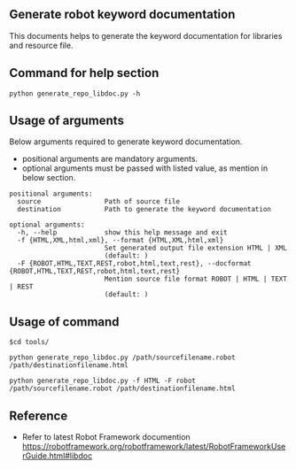 ## Generate robot keyword documentation  ##
This documents helps to generate the keyword documentation for libraries and resource file.

## Command for help section ##
```
python generate_repo_libdoc.py -h
```
## Usage of arguments ##

Below arguments required to generate keyword documentation.
* positional arguments are mandatory arguments.
* optional arguments must be passed with listed value, as mention in below section.

```
positional arguments:
  source                Path of source file
  destination           Path to generate the keyword documentation

optional arguments:
  -h, --help            show this help message and exit
  -f {HTML,XML,html,xml}, --format {HTML,XML,html,xml}
                        Set generated output file extension HTML | XML
                        (default: )
  -F {ROBOT,HTML,TEXT,REST,robot,html,text,rest}, --docformat {ROBOT,HTML,TEXT,REST,robot,html,text,rest}
                        Mention source file format ROBOT | HTML | TEXT | REST
                        (default: )
```
## Usage of command ##
```
$cd tools/

python generate_repo_libdoc.py /path/sourcefilename.robot /path/destinationfilename.html

python generate_repo_libdoc.py -f HTML -F robot /path/sourcefilename.robot /path/destinationfilename.html
```

## Reference ##

* Refer to latest Robot Framework documention 
  https://robotframework.org/robotframework/latest/RobotFrameworkUserGuide.html#libdoc
